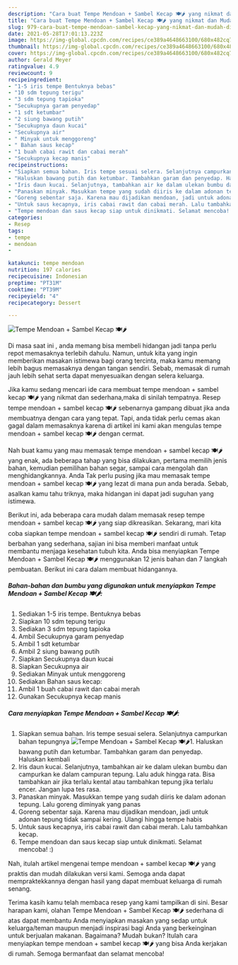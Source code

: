 ```yaml
---
description: "Cara buat Tempe Mendoan + Sambel Kecap 🍽️🌶️ yang nikmat dan Mudah Dibuat"
title: "Cara buat Tempe Mendoan + Sambel Kecap 🍽️🌶️ yang nikmat dan Mudah Dibuat"
slug: 979-cara-buat-tempe-mendoan-sambel-kecap-yang-nikmat-dan-mudah-dibuat
date: 2021-05-28T17:01:13.223Z
image: https://img-global.cpcdn.com/recipes/ce389a4648663100/680x482cq70/tempe-mendoan-sambel-kecap-🍽️🌶️-foto-resep-utama.jpg
thumbnail: https://img-global.cpcdn.com/recipes/ce389a4648663100/680x482cq70/tempe-mendoan-sambel-kecap-🍽️🌶️-foto-resep-utama.jpg
cover: https://img-global.cpcdn.com/recipes/ce389a4648663100/680x482cq70/tempe-mendoan-sambel-kecap-🍽️🌶️-foto-resep-utama.jpg
author: Gerald Meyer
ratingvalue: 4.9
reviewcount: 9
recipeingredient:
- "1-5 iris tempe Bentuknya bebas"
- "10 sdm tepung terigu"
- "3 sdm tepung tapioka"
- "Secukupnya garam penyedap"
- "1 sdt ketumbar"
- "2 siung bawang putih"
- "Secukupnya daun kucai"
- "Secukupnya air"
- " Minyak untuk menggoreng"
- " Bahan saus kecap"
- "1 buah cabai rawit dan cabai merah"
- "Secukupnya kecap manis"
recipeinstructions:
- "Siapkan semua bahan. Iris tempe sesuai selera. Selanjutnya campurkan bahan tepungnya"
- "Haluskan bawang putih dan ketumbar. Tambahkan garam dan penyedap. Haluskan kembali"
- "Iris daun kucai. Selanjutnya, tambahkan air ke dalam ulekan bumbu dan campurkan ke dalam campuran tepung. Lalu aduk hingga rata. Bisa tambahkan air jika terlalu kental atau tambahkan tepung jika terlalu encer. Jangan lupa tes rasa."
- "Panaskan minyak. Masukkan tempe yang sudah diiris ke dalam adonan tepung. Lalu goreng diminyak yang panas"
- "Goreng sebentar saja. Karena mau dijadikan mendoan, jadi untuk adonan tepung tidak sampai kering. Ulangi hingga tempe habis"
- "Untuk saus kecapnya, iris cabai rawit dan cabai merah. Lalu tambahkan kecap."
- "Tempe mendoan dan saus kecap siap untuk dinikmati. Selamat mencoba! :)"
categories:
- Resep
tags:
- tempe
- mendoan
- 

katakunci: tempe mendoan  
nutrition: 197 calories
recipecuisine: Indonesian
preptime: "PT31M"
cooktime: "PT39M"
recipeyield: "4"
recipecategory: Dessert

---
```



![Tempe Mendoan + Sambel Kecap 🍽️🌶️](https://img-global.cpcdn.com/recipes/ce389a4648663100/680x482cq70/tempe-mendoan-sambel-kecap-🍽️🌶️-foto-resep-utama.jpg)

Di masa  saat ini , anda memang bisa membeli hidangan jadi tanpa perlu repot memasaknya terlebih dahulu. Namun, untuk kita yang ingin memberikan masakan istimewa bagi orang tercinta, maka kamu memang lebih bagus memasaknya dengan tangan sendiri. Sebab, memasak di rumah jauh lebih sehat serta dapat menyesuaikan dengan selera keluarga.

Jika kamu sedang mencari ide cara membuat tempe mendoan + sambel kecap 🍽️🌶️ yang nikmat dan sederhana,maka di sinilah tempatnya. Resep tempe mendoan + sambel kecap 🍽️🌶️  sebenarnya gampang dibuat jika anda membuatnya dengan cara yang tepat. Tapi, anda tidak perlu cemas akan gagal dalam memasaknya 
karena di artikel ini kami akan mengulas tempe mendoan + sambel kecap 🍽️🌶️ dengan cermat.  



Nah buat kamu yang mau memasak tempe mendoan + sambel kecap 🍽️🌶️ yang enak, ada beberapa tahap yang bisa dilakukan, pertama memilih jenis bahan, kemudian pemilihan bahan segar, sampai cara mengolah dan menghidangkannya. Anda Tak perlu pusing jika mau memasak tempe mendoan + sambel kecap 🍽️🌶️ yang lezat di mana pun anda berada. Sebab, asalkan kamu  tahu triknya, maka hidangan ini dapat jadi suguhan yang istimewa.

Berikut ini, ada beberapa cara mudah dalam memasak resep tempe mendoan + sambel kecap 🍽️🌶️ yang siap dikreasikan. Sekarang, mari kita coba siapkan tempe mendoan + sambel kecap 🍽️🌶️ sendiri di rumah. Tetap berbahan yang sederhana, sajian ini bisa memberi manfaat untuk membantu menjaga kesehatan tubuh kita. Anda bisa menyiapkan Tempe Mendoan + Sambel Kecap 🍽️🌶️ menggunakan 12 jenis bahan dan 7 langkah pembuatan. Berikut ini cara dalam membuat hidangannya.

<!--inarticleads1-->

##### Bahan-bahan dan bumbu yang digunakan untuk menyiapkan Tempe Mendoan + Sambel Kecap 🍽️🌶️:

1. Sediakan 1-5 iris tempe. Bentuknya bebas
1. Siapkan 10 sdm tepung terigu
1. Sediakan 3 sdm tepung tapioka
1. Ambil Secukupnya garam penyedap
1. Ambil 1 sdt ketumbar
1. Ambil 2 siung bawang putih
1. Siapkan Secukupnya daun kucai
1. Siapkan Secukupnya air
1. Sediakan  Minyak untuk menggoreng
1. Sediakan  Bahan saus kecap:
1. Ambil 1 buah cabai rawit dan cabai merah
1. Gunakan Secukupnya kecap manis




<!--inarticleads2-->

##### Cara menyiapkan Tempe Mendoan + Sambel Kecap 🍽️🌶️:

1. Siapkan semua bahan. Iris tempe sesuai selera. Selanjutnya campurkan bahan tepungnya
<img src="https://img-global.cpcdn.com/steps/7047cbb5853e5c38/160x128cq70/tempe-mendoan-sambel-kecap-🍽️🌶️-langkah-memasak-1-foto.jpg" alt="Tempe Mendoan + Sambel Kecap 🍽️🌶️">1. Haluskan bawang putih dan ketumbar. Tambahkan garam dan penyedap. Haluskan kembali
1. Iris daun kucai. Selanjutnya, tambahkan air ke dalam ulekan bumbu dan campurkan ke dalam campuran tepung. Lalu aduk hingga rata. Bisa tambahkan air jika terlalu kental atau tambahkan tepung jika terlalu encer. Jangan lupa tes rasa.
1. Panaskan minyak. Masukkan tempe yang sudah diiris ke dalam adonan tepung. Lalu goreng diminyak yang panas
1. Goreng sebentar saja. Karena mau dijadikan mendoan, jadi untuk adonan tepung tidak sampai kering. Ulangi hingga tempe habis
1. Untuk saus kecapnya, iris cabai rawit dan cabai merah. Lalu tambahkan kecap.
1. Tempe mendoan dan saus kecap siap untuk dinikmati. Selamat mencoba! :)




Nah, itulah artikel mengenai  tempe mendoan + sambel kecap 🍽️🌶️  yang praktis dan mudah dilakukan versi kami. Semoga anda dapat mempraktekkannya dengan hasil yang dapat membuat keluarga di rumah senang. 

Terima kasih kamu telah membaca resep yang kami tampilkan di sini. Besar harapan kami, olahan  Tempe Mendoan + Sambel Kecap 🍽️🌶️ sederhana di atas dapat membantu Anda menyiapkan masakan yang sedap untuk keluarga/teman maupun menjadi inspirasi bagi Anda yang berkeinginan untuk berjualan makanan. Bagaimana? Mudah bukan? Itulah cara menyiapkan tempe mendoan + sambel kecap 🍽️🌶️ yang bisa Anda kerjakan di rumah. Semoga bermanfaat dan selamat mencoba!


